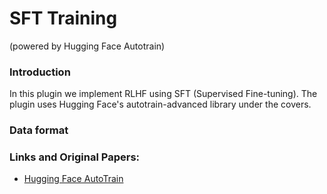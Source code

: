 # SFT Training
(powered by Hugging Face Autotrain)

### Introduction

In this plugin we implement RLHF using SFT (Supervised Fine-tuning). The plugin uses Hugging Face's autotrain-advanced library under the covers.

### Data format



### Links and Original Papers:

- <a href="https://huggingface.co/autotrain" target="_blank">Hugging Face AutoTrain</a>
